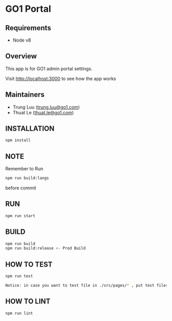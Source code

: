 # GO1 Portal

## Requirements

- Node v8

## Overview

This app is for GO1 admin portal settings.

Visit [http://localhost:3000](http://localhost:3000) to see how the app works


## Maintainers
- Trung Luu (trung.luu@go1.com)
- Thuat Le (thuat.le@go1.com)

## INSTALLATION

```sh
npm install
```

## NOTE

Remember to Run

```sh
npm run build:langs
```

before commit

## RUN
```sh
npm run start
```

## BUILD

```sh
npm run build
npm run build:release <- Prod Build
```

## HOW TO TEST

```sh
npm run test
```

```sh
Notice: in case you want to test file in ./src/pages/* , put test files in ./src/__tests__ to avoid error when building source for prod
```

## HOW TO LINT

```sh
npm run lint
```
